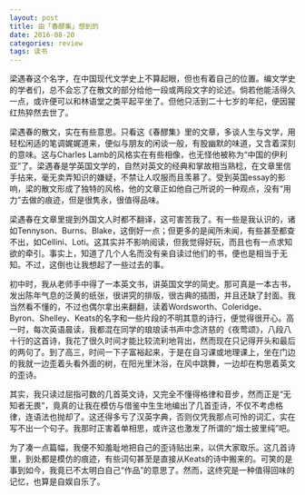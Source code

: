 ```yaml
---
layout: post
title: 由「春醪集」想到的
date: 2016-08-20
categories: review
tags: 读书
---
```


梁遇春这个名字，在中国现代文学史上不算起眼，但也有着自己的位置。编文学史的学者们，总不会忘了在散文的部分给他一段或两段文字的论述。倘若他能活得久一点，或许便可以和林语堂之类平起平坐了。但他只活到二十七岁的年纪，便因猩红热猝然去世了。

梁遇春的散文，实在有些意思。只看这《春醪集》里的文章，多谈人生与文学，用轻松闲适的笔调娓娓道来，便似与朋友的闲谈一般，有股幽默的味道，又含着深刻的意味。这与Charles Lamb的风格实在有些相像，也无怪他被称为“中国的伊利亚”了。梁遇春是学英国文学的，自然对英文的经典和掌故相当熟稔，在文章里信手拈来，毫无卖弄知识的嫌疑，不禁让人叹服而且羡慕了。受到英国essay的影响，梁的散文形成了独特的风格，他的文章正如他自己所说的一种观点，没有“用力”去做的痕迹，但是很隽永，很值得品味。

梁遇春在文章里提到外国文人时都不翻译，这可害苦我了。有一些是我认识的，诸如Tennyson、Burns、Blake，这倒好一点；但更多的是闻所未闻，有些甚至都查不出，如Cellini、Loti。这其实并不影响阅读，但我觉得好玩，而且也有一点求知欲的牵引。事实上，知道了几个人名而没有亲自读过他们的书，便也是相当于无知。不过，这倒也让我想起了一些过去的事。

初中时，我从老师手中得了一本英文书，讲英国文学的简史。那可真是一本古书，发出陈年气息的泛黄的纸张，很讲究的排版，很古典的插图，并且还缺了封面。我当然看不懂的，不过也偶尔拿出来翻翻，读着Wordsworth、Coleridge、Byron、Shelley、Keats的名字和一些片段的不明其意的诗行，便觉得很开心。高一时，每次英语晨读，我都混在同学的琅琅读书声中念济慈的《夜莺颂》，八段八十行的这首诗，我花了很久时间才能比较流利地背出，然而现在只记得开头和最后的两句了。到了高三，时间一下子富裕起来，于是在自习课或地理课上，坐在门边的我就一边歪着头看外面的树，在阳光里沐浴，在风中跳舞，一边却在构思着英文的歪诗。

其实，我只读过屈指可数的几首英文诗，又完全不懂得格律和音步，然而正是“无知者无畏”，竟真的让我在模仿与借鉴中生生地编出了几首歪诗，不仅不考虑格律，连语法也抛却了。这还得多亏了汉英字典，否则仅凭我那点可怜的词汇，实在写不出一个句子。我那时正害着单相思，或许这也激发了所谓的“烟士披里纯”吧。

为了凑一点篇幅，我便不知羞耻地把自己的歪诗贴出来，以供大家取乐。这几首诗里，到处都是模仿的痕迹，有些词句甚至是直接从Keats的诗中搬来的。可笑的是事到如今，我竟已不太明白自己“作品”的意思了。然而，这终究是一种值得回味的记忆，也算是自娱自乐了。
